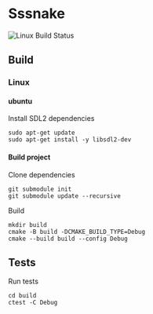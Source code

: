 # Sssnake
![Linux Build Status](https://github.com/MRickers/SSsnake/actions/workflows/cmake.yml/badge.svg)

## Build

### Linux

#### ubuntu
Install SDL2 dependencies
```
sudo apt-get update
sudo apt-get install -y libsdl2-dev
```

#### Build project
Clone dependencies
```
git submodule init
git submodule update --recursive
```
Build
```
mkdir build
cmake -B build -DCMAKE_BUILD_TYPE=Debug
cmake --build build --config Debug
```

## Tests
Run tests
```
cd build
ctest -C Debug
```
